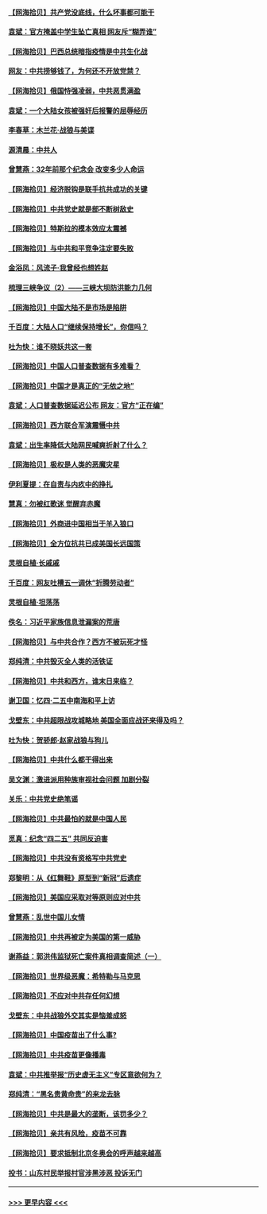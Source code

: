 #### [【网海拾贝】共产党没底线，什么坏事都可能干](../pages/nsc993/n12942090.md?t=05130702) 
#### [袁斌：官方掩盖中学生坠亡真相 网友斥“糊弄谁”](../pages/nsc993/n12942029.md?t=05130702) 
#### [【网海拾贝】巴西总统暗指疫情是中共生化战](../pages/nsc993/n12938999.md?t=05130702) 
#### [网友：中共捞够钱了，为何还不开放党禁？](../pages/nsc993/n12938952.md?t=05130702) 
#### [【网海拾贝】俄国恃强凌弱，中共恶贯满盈](../pages/nsc993/n12936626.md?t=05130702) 
#### [袁斌：一个大陆女孩被强奸后报警的屈辱经历](../pages/nsc993/n12936547.md?t=05130702) 
#### [李春草：木兰花·战狼与美谍](../pages/nsc993/n12935995.md?t=05130702) 
#### [源清晨：中共人](../pages/nsc993/n12935589.md?t=05130702) 
#### [曾慧燕：32年前那个纪念会 改变多少人命运](../pages/nsc993/n12934233.md?t=05130702) 
#### [【网海拾贝】经济脱钩是联手抗共成功的关键](../pages/nsc993/n12934176.md?t=05130702) 
#### [【网海拾贝】中共党史就是部不断树敌史](../pages/nsc993/n12932844.md?t=05130702) 
#### [【网海拾贝】特斯拉的模本效应太震撼](../pages/nsc993/n12925626.md?t=05130702) 
#### [【网海拾贝】与中共和平竞争注定要失败](../pages/nsc993/n12923326.md?t=05130702) 
#### [金浴凤：风流子‧我曾经也想姓赵](../pages/nsc993/n12920911.md?t=05130702) 
#### [梳理三峡争议（2）——三峡大坝防洪能力几何](../pages/nsc993/n12920173.md?t=05130702) 
#### [【网海拾贝】中国大陆不是市场是陷阱](../pages/nsc993/n12920143.md?t=05130702) 
#### [千百度：大陆人口“继续保持增长”，你信吗？](../pages/nsc993/n12918946.md?t=05130702) 
#### [吐为快：谁不晓妖共这一套](../pages/nsc993/n12918941.md?t=05130702) 
#### [【网海拾贝】中国人口普查数据有多难看？](../pages/nsc993/n12917822.md?t=05130702) 
#### [【网海拾贝】中国才是真正的“无依之地”](../pages/nsc993/n12915845.md?t=05130702) 
#### [袁斌：人口普查数据延迟公布 网友：官方“正在编”](../pages/nsc993/n12915748.md?t=05130702) 
#### [【网海拾贝】西方联合军演震慑中共](../pages/nsc993/n12913466.md?t=05130702) 
#### [袁斌：出生率降低大陆网民喊爽折射了什么？](../pages/nsc993/n12913365.md?t=05130702) 
#### [【网海拾贝】极权是人类的恶魔灾星](../pages/nsc993/n12910697.md?t=05130702) 
#### [伊利夏提：在自责与内疚中的挣扎](../pages/nsc993/n12910493.md?t=05130702) 
#### [慧真：勿被红歌迷 觉醒弃赤魔](../pages/nsc993/n12910485.md?t=05130702) 
#### [【网海拾贝】外商进中国相当于羊入狼口](../pages/nsc993/n12908274.md?t=05130702) 
#### [【网海拾贝】全方位抗共已成美国长远国策](../pages/nsc993/n12906878.md?t=05130702) 
#### [灵根自植‧长戚戚](../pages/nsc993/n12905585.md?t=05130702) 
#### [千百度：网友吐槽五一调休“折腾劳动者”](../pages/nsc993/n12905934.md?t=05130702) 
#### [灵根自植‧坦荡荡](../pages/nsc993/n12905562.md?t=05130702) 
#### [佚名：习近平家族信息泄漏案的荒唐](../pages/nsc993/n12904705.md?t=05130702) 
#### [【网海拾贝】与中共合作？西方不被玩死才怪](../pages/nsc993/n12903873.md?t=05130702) 
#### [郑纯清：中共毁灭全人类的活铁证](../pages/nsc993/n12903785.md?t=05130702) 
#### [【网海拾贝】中共和西方，谁末日来临？](../pages/nsc993/n12903482.md?t=05130702) 
#### [谢卫国：忆四‧二五中南海和平上访](../pages/nsc993/n12902192.md?t=05130702) 
#### [戈壁东：中共超限战攻城略地 美国全面应战还来得及吗？](../pages/nsc993/n12902297.md?t=05130702) 
#### [吐为快：贺骄郎‧赵家战狼与狗儿](../pages/nsc993/n12902280.md?t=05130702) 
#### [【网海拾贝】中共什么都干得出来](../pages/nsc993/n12897500.md?t=05130702) 
#### [吴文渊：激进派用种族审视社会问题 加剧分裂](../pages/nsc993/n12893881.md?t=05130702) 
#### [关乐：中共党史绝笔谣](../pages/nsc993/n12897270.md?t=05130702) 
#### [【网海拾贝】中共最怕的就是中国人民](../pages/nsc993/n12894705.md?t=05130702) 
#### [觅真：纪念“四二五” 共同反迫害](../pages/nsc993/n12894553.md?t=05130702) 
#### [【网海拾贝】中共没有资格写中共党史](../pages/nsc993/n12892231.md?t=05130702) 
#### [郑黎明：从《红舞鞋》原型到“新冠”后遗症](../pages/nsc993/n12890469.md?t=05130702) 
#### [【网海拾贝】美国应采取对等原则应对中共](../pages/nsc993/n12889176.md?t=05130702) 
#### [曾慧燕：乱世中国儿女情](../pages/nsc993/n12887931.md?t=05130702) 
#### [【网海拾贝】中共再被定为美国的第一威胁](../pages/nsc993/n12887580.md?t=05130702) 
#### [谢燕益：郭洪伟监狱死亡案件真相调查简述（一）](../pages/nsc993/n12885648.md?t=05130702) 
#### [【网海拾贝】世界级恶魔：希特勒与马克思](../pages/nsc993/n12884062.md?t=05130702) 
#### [【网海拾贝】不应对中共存任何幻想](../pages/nsc993/n12881460.md?t=05130702) 
#### [戈壁东：中共战狼外交其实是恼羞成怒](../pages/nsc993/n12880392.md?t=05130702) 
#### [【网海拾贝】中国疫苗出了什么事?](../pages/nsc993/n12879124.md?t=05130702) 
#### [【网海拾贝】中共疫苗更像播毒](../pages/nsc993/n12876631.md?t=05130702) 
#### [袁斌：中共推举报“历史虚无主义”专区意欲何为？](../pages/nsc993/n12876530.md?t=05130702) 
#### [郑纯清：“黑名贵黄命贵”的来龙去脉](../pages/nsc993/n12875589.md?t=05130702) 
#### [【网海拾贝】中共是最大的垄断，该罚多少？](../pages/nsc993/n12874006.md?t=05130702) 
#### [【网海拾贝】亲共有风险，疫苗不可靠](../pages/nsc993/n12872224.md?t=05130702) 
#### [【网海拾贝】要求抵制北京冬奥会的呼声越来越高](../pages/nsc993/n12868962.md?t=05130702) 
#### [投书：山东村民举报村官涉黑涉恶 投诉无门](../pages/nsc993/n12869726.md?t=05130702) 

----
#### [ >>> 更早内容 <<< ](../indexes/nsc993-earlier.md)
